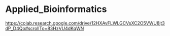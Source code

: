 # Applied_Bioinformatics

https://colab.research.google.com/drive/12HXAvFLWLGCVsXC2O5VWU8jt3dP_D4Qo#scrollTo=83HzVU4dKqWN

